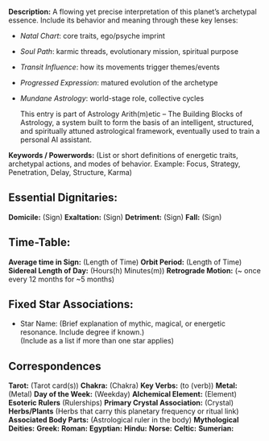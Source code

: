 **Description:**
A flowing yet precise interpretation of this planet’s archetypal essence. Include its behavior and meaning through these key lenses:

- *Natal Chart*: core traits, ego/psyche imprint

- *Soul Path*: karmic threads, evolutionary mission, spiritual purpose

- *Transit Influence*: how its movements trigger themes/events

- *Progressed Expression*: matured evolution of the archetype

- *Mundane Astrology*: world-stage role, collective cycles

	This entry is part of Astrology Arith(m)etic – The Building Blocks of Astrology, a system built to form the basis of an intelligent, structured, and spiritually attuned astrological framework, eventually used to train a personal AI assistant.

**Keywords / Powerwords:**
(List or short definitions of energetic traits, archetypal actions, and modes of behavior. Example: Focus, Strategy, Penetration, Delay, Structure, Karma)
## Essential Dignitaries:

**Domicile:** (Sign)
**Exaltation:** (Sign)
**Detriment:** (Sign)
**Fall:** (Sign)

## Time-Table:

**Average time in Sign:** (Length of Time)
**Orbit Period:** (Length of Time)
**Sidereal Length of Day:** (Hours(h) Minutes(m))
**Retrograde Motion:** (~ once every 12 months for ~5 months)

## Fixed Star Associations:
  
- Star Name: (Brief explanation of mythic, magical, or energetic resonance. Include degree if known.)  
	(Include as a list if more than one star applies)
	
## Correspondences

**Tarot:** (Tarot card(s))
**Chakra:** (Chakra)
**Key Verbs:** (to (verb))
**Metal:** (Metal)
**Day of the Week:** (Weekday)
**Alchemical Element:** (Element)
**Esoteric Rulers** (Rulerships)
**Primary Crystal Association:** (Crystal)
**Herbs/Plants** (Herbs that carry this planetary frequency or ritual link)
**Associated Body Parts:** (Astrological ruler in the body)
**Mythological Deities:**
   **Greek:**
   **Roman:**
   **Egyptian:**
   **Hindu:** 
   **Norse:** 
   **Celtic:**
   **Sumerian:**